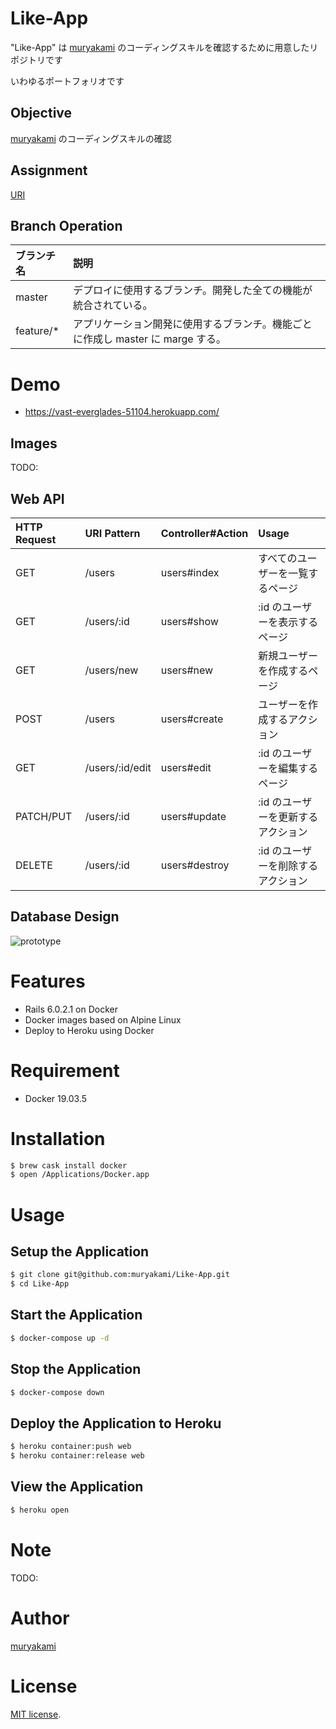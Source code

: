 # Like-App

"Like-App" は [muryakami](https://github.com/muryakami) のコーディングスキルを確認するために用意したリポジトリです

いわゆるポートフォリオです

## Objective

[muryakami](https://github.com/muryakami) のコーディングスキルの確認

## Assignment

[URI]()

## Branch Operation

| ブランチ名 | 説明 |
|:-------|:-------|
| master | デプロイに使用するブランチ。開発した全ての機能が統合されている。 |
| feature/* | アプリケーション開発に使用するブランチ。機能ごとに作成し master に marge する。 |

# Demo

- https://vast-everglades-51104.herokuapp.com/

## Images

TODO:

## Web API

| HTTP Request | URI Pattern | Controller#Action | Usage |
|:---|:---|:---|:---|
| GET       | /users          | users#index   | すべてのユーザーを一覧するページ   |
| GET       | /users/:id      | users#show    | :id のユーザーを表示するページ     |
| GET       | /users/new      | users#new     | 新規ユーザーを作成するページ       |
| POST      | /users          | users#create  | ユーザーを作成するアクション       |
| GET       | /users/:id/edit | users#edit    | :id のユーザーを編集するページ     |
| PATCH/PUT | /users/:id      | users#update  | :id のユーザーを更新するアクション |
| DELETE    | /users/:id      | users#destroy | :id のユーザーを削除するアクション |

## Database Design

![prototype](https://user-images.githubusercontent.com/32145722/75615552-5a7c5900-5b88-11ea-943e-a7639c18b967.png)

# Features

- Rails 6.0.2.1 on Docker
- Docker images based on Alpine Linux
- Deploy to Heroku using Docker

# Requirement

- Docker 19.03.5

# Installation

``` bash
$ brew cask install docker
$ open /Applications/Docker.app
```

# Usage

## Setup the Application

``` bash
$ git clone git@github.com:muryakami/Like-App.git
$ cd Like-App
```

## Start the Application

``` bash
$ docker-compose up -d
```

## Stop the Application

``` bash
$ docker-compose down
```

## Deploy the Application to Heroku

``` bash
$ heroku container:push web
$ heroku container:release web
```

## View the Application

``` bash
$ heroku open
```

# Note

TODO:

# Author

[muryakami](https://github.com/muryakami)

# License

[MIT license](https://en.wikipedia.org/wiki/MIT_License).
